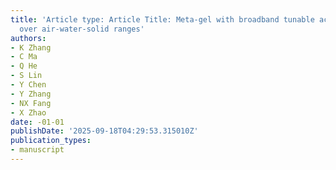 ```yaml
---
title: 'Article type: Article Title: Meta-gel with broadband tunable acoustic properties
  over air-water-solid ranges'
authors:
- K Zhang
- C Ma
- Q He
- S Lin
- Y Chen
- Y Zhang
- NX Fang
- X Zhao
date: -01-01
publishDate: '2025-09-18T04:29:53.315010Z'
publication_types:
- manuscript
---
```

